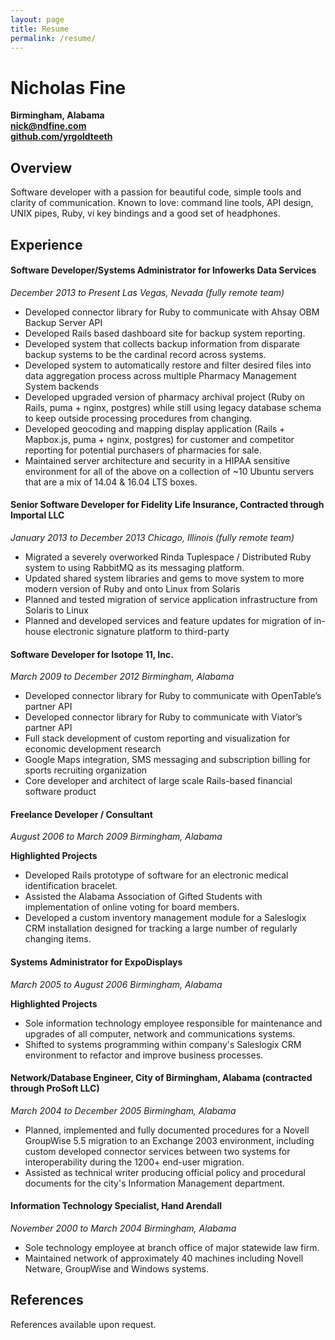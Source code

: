 ```yaml
---
layout: page
title: Resume
permalink: /resume/
---
```

# Nicholas Fine
**Birmingham, Alabama**  
[**nick@ndfine.com**](mailto:nick@ndfine.com)  
[**github.com/yrgoldteeth**](https://github.com/yrgoldteeth)  

## Overview

Software developer with a passion for beautiful code, simple tools and clarity of communication. Known to love: command line tools, API design, UNIX pipes, Ruby, vi key bindings and a good set of headphones.

## Experience

#### Software Developer/Systems Administrator for Infowerks Data Services
*December 2013 to Present Las Vegas, Nevada (fully remote team)*

  * Developed connector library for Ruby to communicate with Ahsay OBM Backup Server API
  * Developed Rails based dashboard site for backup system reporting.
  * Developed system that collects backup information from disparate backup systems to be the cardinal record across systems.
  * Developed system to automatically restore and filter desired files into data aggregation process across multiple Pharmacy Management System backends
  * Developed upgraded version of pharmacy archival project (Ruby on Rails, puma + nginx, postgres) while still using legacy database schema to keep outside processing procedures from changing.
  * Developed geocoding and mapping display application (Rails + Mapbox.js, puma + nginx, postgres) for customer and competitor reporting for potential purchasers of pharmacies for sale.
  * Maintained server architecture and security in a HIPAA sensitive environment for all of the above on a collection of ~10 Ubuntu servers that are a mix of 14.04 & 16.04 LTS boxes.

#### Senior Software Developer for Fidelity Life Insurance, Contracted through Importal LLC
*January 2013 to December 2013 Chicago, Illinois (fully remote team)*

  * Migrated a severely overworked Rinda Tuplespace / Distributed Ruby system to using RabbitMQ as its messaging platform.
  * Updated shared system libraries and gems to move system to more modern version of Ruby and onto Linux from Solaris
  * Planned and tested migration of service application infrastructure from Solaris to Linux
  * Planned and developed services and feature updates for migration of in-house electronic signature platform to third-party

#### Software Developer for Isotope 11, Inc.
*March 2009 to December 2012 Birmingham, Alabama*

  * Developed connector library for Ruby to communicate with OpenTable’s partner API
  * Developed connector library for Ruby to communicate with Viator’s partner API
  * Full stack development of custom reporting and visualization for economic development research
  * Google Maps integration, SMS messaging and subscription billing for sports recruiting organization
  * Core developer and architect of large scale Rails-based financial software product


#### Freelance Developer / Consultant
*August 2006 to March 2009 Birmingham, Alabama*

**Highlighted Projects**

  * Developed Rails prototype of software for an electronic medical identification bracelet.
  * Assisted the Alabama Association of Gifted Students with implementation of online voting for board members.
  * Developed a custom inventory management module for a Saleslogix CRM installation designed for tracking a large number of regularly changing items.

#### Systems Administrator for ExpoDisplays
*March 2005 to August 2006 Birmingham, Alabama*

**Highlighted Projects**

  * Sole information technology employee responsible for maintenance and upgrades of all computer, network and communications systems.
  * Shifted to systems programming within company's Saleslogix CRM environment to refactor and improve business processes.

#### Network/Database Engineer, City of Birmingham, Alabama (contracted through ProSoft LLC)
*March 2004 to December 2005 Birmingham, Alabama*

  * Planned, implemented and fully documented procedures for a Novell GroupWise 5.5 migration to an Exchange 2003 environment, including custom developed connector services between two systems for interoperability during the 1200+ end-user migration.
  * Assisted as technical writer producing official policy and procedural documents for the city's Information Management department.


#### Information Technology Specialist, Hand Arendall
*November 2000 to March 2004 Birmingham, Alabama*

  * Sole technology employee at branch office of major statewide law firm.
  * Maintained network of approximately 40 machines including Novell Netware, GroupWise and Windows systems.

## References

References available upon request.
